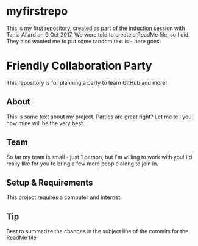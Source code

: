 # myfirstrepo
This is my first repository, created as part of the induction session with Tania Allard on 9 Oct 2017.
We were told to create a ReadMe file, so I did.
They also wanted me to put some random text is - here goes:

# Friendly Collaboration Party

This repository is for planning a party to learn GitHub and more!

## About
This is some text about my project.
Parties are great right? Let me tell you how mine will be the very best.

## Team
So far my team is small - just 1 person, but I'm willing to work with you!
I'd really like for you to bring a few more people along to join in.

## Setup & Requirements
This project requires a computer and internet.

## Tip
Best to summarize the changes in the subject line of the commits for the ReadMe file
